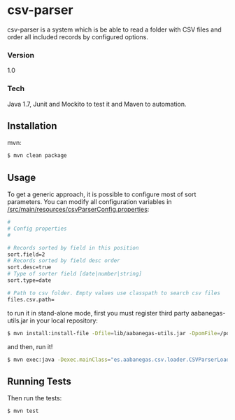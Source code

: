 # csv-parser

csv-parser is a system which is be able to read a folder with CSV files and order all included records by configured options.

### Version
1.0

### Tech
Java 1.7, Junit and Mockito to test it and Maven to automation. 

## Installation

mvn:

```bash
$ mvn clean package
```

## Usage

To get a generic approach, it is possible to configure most of sort parameters. You can modify all configuration variables in [/src/main/resources/csvParserConfig.properties](https://github.com/aurelido/csv-parser/blob/master/src/main/resources/csvParserConfig.properties):


```bash
#
# Config properties
#

# Records sorted by field in this position
sort.field=2
# Records sorted by field desc order
sort.desc=true
# Type of sorter field [date|number|string]
sort.type=date

# Path to csv folder. Empty values use classpath to search csv files
files.csv.path=
```

to run it in stand-alone mode, first you must register third party aabanegas-utils.jar in your local repository:

```bash
$ mvn install:install-file -Dfile=lib/aabanegas-utils.jar -DpomFile=/pom.xml -DgroupId=es.aabanegas -DartifactId=aabanegas-utils -Dversion=1.0 -Dpackaging=jar
```

and then, run it!

```bash
$ mvn exec:java -Dexec.mainClass="es.aabanegas.csv.loader.CSVParserLoader"
```

## Running Tests

Then run the tests:

```bash
$ mvn test
```